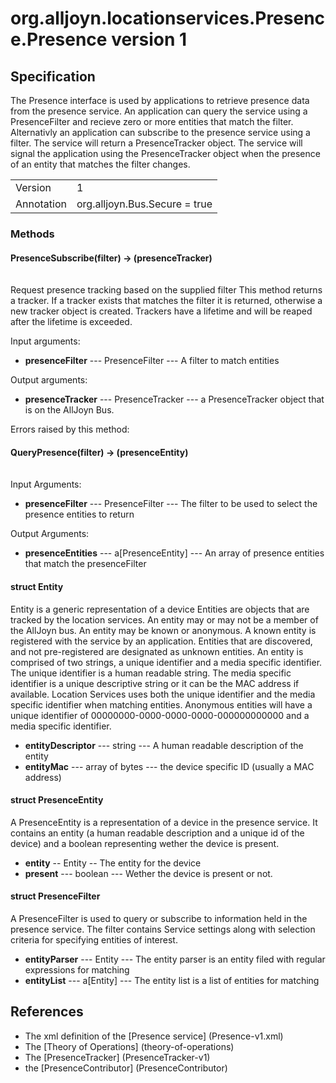 # org.alljoyn.locationservices.Presence.Presence version 1
## Specification
The Presence interface is used by applications to retrieve presence data from the presence service.
An application can query the service using a PresenceFilter and recieve zero or more entities that
match the filter. Alternativly an application can subscribe to the presence service using a filter. 
The service will return a PresenceTracker object.
The service will signal the application using the PresenceTracker object when the presence of an 
entity that matches the filter changes.

 

|                       |                                                                       |
|-----------------------|-----------------------------------------------------------------------|
| Version               | 1                                                                     |
| Annotation            | org.alljoyn.Bus.Secure = true                                         |


### Methods

#### PresenceSubscribe(filter) -> (presenceTracker)

|                       |                                             |
|-----------------------|---------------------------------------------|

Request presence tracking based on the supplied filter
This method returns a tracker. 
If a tracker exists that matches the filter it is returned,
otherwise a new tracker object is created.
Trackers have a lifetime and will be reaped after the lifetime is exceeded.

Input arguments:

  * **presenceFilter** --- PresenceFilter --- A filter to match entities

Output arguments:

  * **presenceTracker** --- PresenceTracker --- a PresenceTracker object that is on the AllJoyn Bus.

Errors raised by this method:

#### QueryPresence(filter) -> (presenceEntity)
|                       |                                             |
|-----------------------|---------------------------------------------|

Input Arguments:

* **presenceFilter** --- PresenceFilter --- The filter to be used to select the presence entities to return 

Output Arguments:

* **presenceEntities** --- a[PresenceEntity] --- An array of presence entities that match the presenceFilter


#### struct Entity

Entity is a generic representation of a device
Entities are objects that are tracked by the location services.
An entity may or may not be a member of the AllJoyn bus. 
An entity may be known or anonymous. 
A known entity is registered with the service by an application. 
Entities that are discovered, and not pre-registered are designated as unknown entities.
An entity is comprised of two strings, a unique identifier and a media specific identifier. 
The unique identifier is a human readable string.
The media specific identifier is a unique descriptive string or it can be the MAC address if available. 
Location Services uses both the unique identifier and the media specific identifier when matching 
entities. Anonymous entities will have a unique identifier of 00000000-0000-0000-0000-000000000000
and a media specific identifier.

  * **entityDescriptor** --- string --- A human readable description of the entity
  * **entityMac** --- array of bytes --- the device specific ID (usually a MAC address)
  
#### struct PresenceEntity

A PresenceEntity is a representation of a device in the presence service. 
It contains an entity (a human readable description and a unique id of the device) and a boolean
representing wether the device is present. 

  * **entity** -- Entity -- The entity for the device
  * **present** --- boolean --- Wether the device is present or not.

#### struct PresenceFilter

A PresenceFilter is used to query or subscribe to information held in the presence service.
The filter contains Service settings along with selection criteria for specifying entities of interest.

  * **entityParser** --- Entity --- The entity parser is an entity filed with regular expressions for matching
  * **entityList** --- a[Entity] --- The entity list is a list of entities for matching


## References

  * The xml definition of the [Presence service] (Presence-v1.xml)
  * The [Theory of Operations] (theory-of-operations)
  * The [PresenceTracker] (PresenceTracker-v1)
  * the [PresenceContributor] (PresenceContributor)